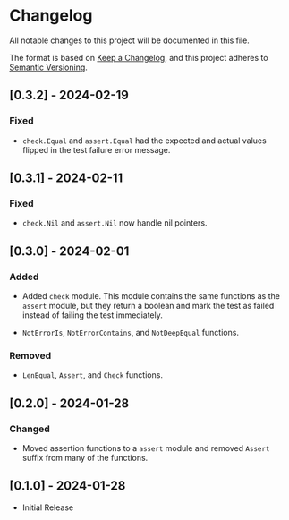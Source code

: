 # Changelog

All notable changes to this project will be documented in this file.

The format is based on [Keep a Changelog](https://keepachangelog.com/en/1.0.0/),
and this project adheres to [Semantic Versioning](https://semver.org/spec/v2.0.0.html).

## [0.3.2] - 2024-02-19

### Fixed

- `check.Equal` and `assert.Equal` had the expected and actual values flipped in the test failure error message.

## [0.3.1] - 2024-02-11

### Fixed

- `check.Nil` and `assert.Nil` now handle nil pointers.

## [0.3.0] - 2024-02-01

### Added

- Added `check` module. This module contains the same functions as the
  `assert` module, but they return a boolean and mark the test as failed
  instead of failing the test immediately.

- `NotErrorIs`, `NotErrorContains`, and `NotDeepEqual` functions.

### Removed

- `LenEqual`, `Assert`, and `Check` functions.

## [0.2.0] - 2024-01-28

### Changed

- Moved assertion functions to a `assert` module and removed `Assert` suffix
  from many of the functions.

## [0.1.0] - 2024-01-28

- Initial Release
